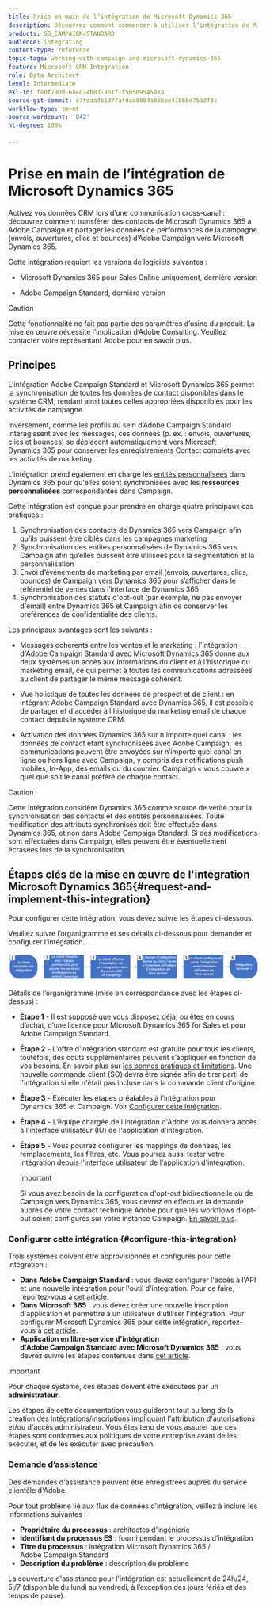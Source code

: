 ```yaml
---
title: Prise en main de l’intégration de Microsoft Dynamics 365
description: Découvrez comment commencer à utiliser l’intégration de Microsoft Dynamics 365
products: SG_CAMPAIGN/STANDARD
audience: integrating
content-type: reference
topic-tags: working-with-campaign-and-microsoft-dynamics-365
feature: Microsoft CRM Integration
role: Data Architect
level: Intermediate
exl-id: fa0f790d-6a4d-4b83-a51f-f565e9545a1a
source-git-commit: e7fdaa4b1d77afdae8004a88bbe41bbbe75a3f3c
workflow-type: tm+mt
source-wordcount: '842'
ht-degree: 100%

---
```


# Prise en main de l’intégration de Microsoft Dynamics 365

Activez vos données CRM lors d’une communication cross-canal : découvrez comment transférer des contacts de Microsoft Dynamics 365 à Adobe Campaign et partager les données de performances de la campagne (envois, ouvertures, clics et bounces) d’Adobe Campaign vers Microsoft Dynamics 365.

Cette intégration requiert les versions de logiciels suivantes :

* Microsoft Dynamics 365 pour Sales Online uniquement, dernière version

* Adobe Campaign Standard, dernière version

>[!CAUTION]
>
>Cette fonctionnalité ne fait pas partie des paramètres d’usine du produit. La mise en œuvre nécessite l’implication d’Adobe Consulting. Veuillez contacter votre représentant Adobe pour en savoir plus.
>

## Principes

L’intégration Adobe Campaign Standard et Microsoft Dynamics 365 permet la synchronisation de toutes les données de contact disponibles dans le système CRM, rendant ainsi toutes celles appropriées disponibles pour les activités de campagne.

Inversement, comme les profils au sein d’Adobe Campaign Standard interagissent avec les messages, ces données (p. ex. : envois, ouvertures, clics et bounces) se déplacent automatiquement vers Microsoft Dynamics 365 pour conserver les enregistrements Contact complets avec les activités de marketing.

L&#39;intégration prend également en charge les [entités personnalisées](../../integrating/using/d365-acs-self-service-app-settings.md) dans Dynamics 365 pour qu&#39;elles soient synchronisées avec les **ressources personnalisées** correspondantes dans Campaign.

Cette intégration est conçue pour prendre en charge quatre principaux cas pratiques :

1. Synchronisation des contacts de Dynamics 365 vers Campaign afin qu’ils puissent être ciblés dans les campagnes marketing
1. Synchronisation des entités personnalisées de Dynamics 365 vers Campaign afin qu’elles puissent être utilisées pour la segmentation et la personnalisation
1. Envoi d’événements de marketing par email (envois, ouvertures, clics, bounces) de Campaign vers Dynamics 365 pour s’afficher dans le référentiel de ventes dans l’interface de Dynamics 365
1. Synchronisation des statuts d&#39;opt-out (par exemple, ne pas envoyer d&#39;email) entre Dynamics 365 et Campaign afin de conserver les préférences de confidentialité des clients.

Les principaux avantages sont les suivants :

* Messages cohérents entre les ventes et le marketing : l&#39;intégration d&#39;Adobe Campaign Standard avec Microsoft Dynamics 365 donne aux deux systèmes un accès aux informations du client et à l&#39;historique du marketing email, ce qui permet à toutes les communications adressées au client de partager le même message cohérent.

* Vue holistique de toutes les données de prospect et de client : en intégrant Adobe Campaign Standard avec Dynamics 365, il est possible de partager et d&#39;accéder à l&#39;historique du marketing email de chaque contact depuis le système CRM.

* Activation des données Dynamics 365 sur n&#39;importe quel canal : les données de contact étant synchronisées avec Adobe Campaign, les communications peuvent être envoyées sur n’importe quel canal en ligne ou hors ligne avec Campaign, y compris des notifications push mobiles, In-App, des emails ou du courrier. Campaign « vous couvre » quel que soit le canal préféré de chaque contact.

>[!CAUTION]
>
>Cette intégration considère Dynamics 365 comme source de vérité pour la synchronisation des contacts et des entités personnalisées.  Toute modification des attributs synchronisés doit être effectuée dans Dynamics 365, et non dans Adobe Campaign Standard.  Si des modifications sont effectuées dans Campaign, elles peuvent être éventuellement écrasées lors de la synchronisation.
>

## Étapes clés de la mise en œuvre de l&#39;intégration Microsoft Dynamics 365{#request-and-implement-this-integration}

Pour configurer cette intégration, vous devez suivre les étapes ci-dessous.

Veuillez suivre l’organigramme et ses détails ci-dessous pour demander et configurer l’intégration.

![](assets/provisioning-wf.png)

Détails de l’organigramme (mise en correspondance avec les étapes ci-dessus) :

* **Étape 1** - Il est supposé que vous disposez déjà, ou êtes en cours d’achat, d’une licence pour Microsoft Dynamics 365 for Sales et pour Adobe Campaign Standard.
* **Étape 2** - L’offre d’intégration standard est gratuite pour tous les clients, toutefois, des coûts supplémentaires peuvent s’appliquer en fonction de vos besoins. En savoir plus sur [les bonnes pratiques et limitations](../../integrating/using/d365-acs-notices-and-recommendations.md). Une nouvelle commande client (SO) devra être signée afin de tirer parti de l&#39;intégration si elle n&#39;était pas incluse dans la commande client d&#39;origine.
* **Étape 3** - Exécuter les étapes préalables à l’intégration pour Dynamics 365 et Campaign. Voir [Configurer cette intégration](#configure-this-integration).
* **Étape 4** - L’équipe chargée de l&#39;intégration d&#39;Adobe vous donnera accès à l&#39;interface utilisateur (IU) de l&#39;application d&#39;intégration.
* **Étape 5** - Vous pourrez configurer les mappings de données, les remplacements, les filtres, etc. Vous pourrez aussi tester votre intégration depuis l&#39;interface utilisateur de l&#39;application d&#39;intégration.

  >[!IMPORTANT]
  >
  > Si vous avez besoin de la configuration d&#39;opt-out bidirectionnelle ou de Campaign vers Dynamics 365, vous devrez en effectuer la demande auprès de votre contact technique Adobe pour que les workflows d&#39;opt-out soient configurés sur votre instance Campaign. [En savoir plus](../../integrating/using/d365-acs-notices-and-recommendations.md#opt-out).

### Configurer cette intégration {#configure-this-integration}

Trois systèmes doivent être approvisionnés et configurés pour cette intégration :

* **Dans Adobe Campaign Standard** : vous devez configurer l&#39;accès à l&#39;API et une nouvelle intégration pour l&#39;outil d&#39;intégration. Pour ce faire, reportez-vous à [cet article](../../integrating/using/d365-acs-configure-adobe-io.md).
* **Dans Microsoft 365** : vous devez créer une nouvelle inscription d&#39;application et permettre à un utilisateur d&#39;utiliser l&#39;intégration.  Pour configurer Microsoft Dynamics 365 pour cette intégration, reportez-vous à [cet article](../../integrating/using/d365-acs-configure-d365.md).
* **Application en libre-service d&#39;intégration d&#39;Adobe Campaign Standard avec Microsoft Dynamics 365** : vous devrez suivre les étapes contenues dans [cet article](../../integrating/using/d365-acs-self-service-app-control-access.md).

>[!IMPORTANT]
>
>Pour chaque système, ces étapes doivent être exécutées par un **administrateur**.
>
>Les étapes de cette documentation vous guideront tout au long de la création des intégrations/inscriptions impliquant l&#39;attribution d&#39;autorisations et/ou d&#39;accès administrateur.  Vous êtes tenu de vous assurer que ces étapes sont conformes aux politiques de votre entreprise avant de les exécuter, et de les exécuter avec précaution.
>

### Demande d’assistance

Des demandes d&#39;assistance peuvent être enregistrées auprès du service clientèle d&#39;Adobe.

Pour tout problème lié aux flux de données d’intégration, veillez à inclure les informations suivantes :

* **Propriétaire du processus** : architectes d’ingénierie
* **Identifiant du processus ES** : fourni pendant le processus d’intégration
* **Titre du processus** : intégration Microsoft Dynamics 365 / Adobe Campaign Standard
* **Description du problème** : description du problème

La couverture d&#39;assistance pour l&#39;intégration est actuellement de 24h/24, 5j/7 (disponible du lundi au vendredi, à l’exception des jours fériés et des temps de pause).
